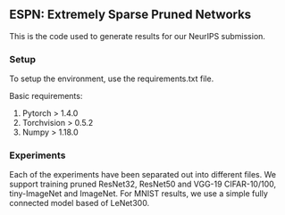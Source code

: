 ## ESPN: Extremely Sparse Pruned Networks

This is the code used to generate results for our NeurIPS submission.

### Setup

To setup the environment, use the requirements.txt file. 

Basic requirements:

1. Pytorch > 1.4.0
2. Torchvision > 0.5.2
3. Numpy > 1.18.0

### Experiments

Each of the experiments have been separated out into different files. We support training pruned ResNet32, ResNet50 and VGG-19 CIFAR-10/100, tiny-ImageNet and ImageNet. For MNIST results, we use a simple fully connected model based of LeNet300. 

